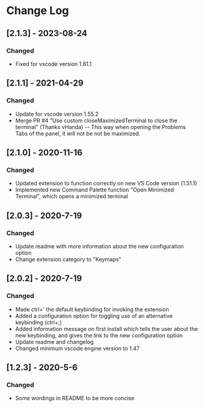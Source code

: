 # Change Log

## [2.1.3] - 2023-08-24
### Changed
- Fixed for vscode version 1.81.1

## [2.1.1] - 2021-04-29
### Changed
- Update for vscode version 1.55.2
- Merge PR #4 "Use custom closeMaximizedTerminal to close the terminal" (Thanks vHanda)
-- This way when opening the Problems Tabs of the panel, it will not be not be maximized.

## [2.1.0] - 2020-11-16
### Changed
- Updated extension to function correctly on new VS Code version (1.51.1)
- Implemented new Command Palette function "Open Minimized Terminal", which opens a minimized terminal

## [2.0.3] - 2020-7-19
### Changed
- Update readme with more information about the new configuration option
- Change extension category to "Keymaps"

## [2.0.2] - 2020-7-19
### Changed
- Made ctrl+' the default keybinding for invoking the extension
- Added a configuration option for toggling use of an alternative keybinding (ctrl+;)
- Added information message on first install which tells the user about the new keybinding, and gives the link to the new configuration option
- Update readme and changelog
- Changed minimum vscode engine version to 1.47

## [1.2.3] - 2020-5-6
### Changed
- Some wordings in README to be more concise